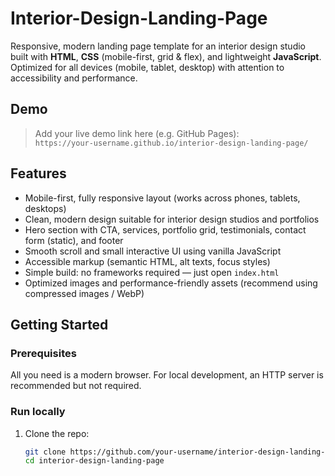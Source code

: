 # Interior-Design-Landing-Page

Responsive, modern landing page template for an interior design studio built with **HTML**, **CSS** (mobile-first, grid & flex), and lightweight **JavaScript**. Optimized for all devices (mobile, tablet, desktop) with attention to accessibility and performance.

## Demo
> Add your live demo link here (e.g. GitHub Pages):  
`https://your-username.github.io/interior-design-landing-page/`

## Features
- Mobile-first, fully responsive layout (works across phones, tablets, desktops)
- Clean, modern design suitable for interior design studios and portfolios
- Hero section with CTA, services, portfolio grid, testimonials, contact form (static), and footer
- Smooth scroll and small interactive UI using vanilla JavaScript
- Accessible markup (semantic HTML, alt texts, focus styles)
- Simple build: no frameworks required — just open `index.html`
- Optimized images and performance-friendly assets (recommend using compressed images / WebP)

## Getting Started
### Prerequisites
All you need is a modern browser. For local development, an HTTP server is recommended but not required.

### Run locally
1. Clone the repo:
   ```bash
   git clone https://github.com/your-username/interior-design-landing-page.git
   cd interior-design-landing-page

